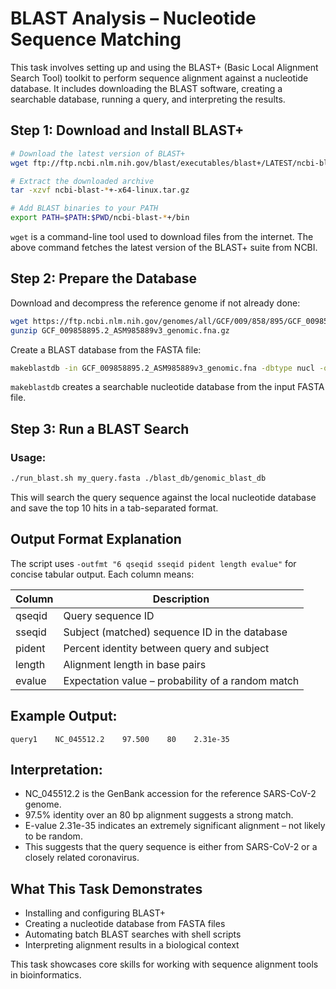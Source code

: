 # BLAST Analysis – Nucleotide Sequence Matching

This task involves setting up and using the BLAST+ (Basic Local Alignment Search Tool) toolkit to perform sequence alignment against a nucleotide database. It includes downloading the BLAST software, creating a searchable database, running a query, and interpreting the results.

## Step 1: Download and Install BLAST+

```bash
# Download the latest version of BLAST+
wget ftp://ftp.ncbi.nlm.nih.gov/blast/executables/blast+/LATEST/ncbi-blast-*+-x64-linux.tar.gz

# Extract the downloaded archive
tar -xzvf ncbi-blast-*+-x64-linux.tar.gz

# Add BLAST binaries to your PATH
export PATH=$PATH:$PWD/ncbi-blast-*+/bin
```

`wget` is a command-line tool used to download files from the internet.
The above command fetches the latest version of the BLAST+ suite from NCBI.

## Step 2: Prepare the Database

Download and decompress the reference genome if not already done:

```bash
wget https://ftp.ncbi.nlm.nih.gov/genomes/all/GCF/009/858/895/GCF_009858895.2_ASM985889v3/GCF_009858895.2_ASM985889v3_genomic.fna.gz
gunzip GCF_009858895.2_ASM985889v3_genomic.fna.gz
```

Create a BLAST database from the FASTA file:

```bash
makeblastdb -in GCF_009858895.2_ASM985889v3_genomic.fna -dbtype nucl -out ./blast_db/genomic_blast_db
```

`makeblastdb` creates a searchable nucleotide database from the input FASTA file.

## Step 3: Run a BLAST Search

### Usage:

```bash
./run_blast.sh my_query.fasta ./blast_db/genomic_blast_db
```

This will search the query sequence against the local nucleotide database and save the top 10 hits in a tab-separated format.

## Output Format Explanation

The script uses `-outfmt "6 qseqid sseqid pident length evalue"` for concise tabular output. Each column means:

| Column | Description |
|--------|-------------|
| qseqid | Query sequence ID |
| sseqid | Subject (matched) sequence ID in the database |
| pident | Percent identity between query and subject |
| length | Alignment length in base pairs |
| evalue | Expectation value – probability of a random match |

## Example Output:

```
query1    NC_045512.2    97.500    80    2.31e-35
```

## Interpretation:

- NC_045512.2 is the GenBank accession for the reference SARS-CoV-2 genome.
- 97.5% identity over an 80 bp alignment suggests a strong match.
- E-value 2.31e-35 indicates an extremely significant alignment – not likely to be random.
- This suggests that the query sequence is either from SARS-CoV-2 or a closely related coronavirus.

## What This Task Demonstrates

- Installing and configuring BLAST+
- Creating a nucleotide database from FASTA files
- Automating batch BLAST searches with shell scripts
- Interpreting alignment results in a biological context

This task showcases core skills for working with sequence alignment tools in bioinformatics.
